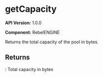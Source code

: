 # getCapacity

**API Version:** 1.0.0

**Component:** RebelENGINE

Returns the total capacity of the pool in bytes.

## Returns

: Total capacity in bytes

